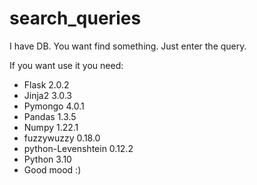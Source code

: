# search_queries
I have DB. You want find something. Just enter the query.

If you want use it you need:
- Flask 2.0.2
- Jinja2	3.0.3
- Pymongo 4.0.1
- Pandas 1.3.5
- Numpy 1.22.1
- fuzzywuzzy	0.18.0
- python-Levenshtein	0.12.2
- Python 3.10
- Good mood :)
